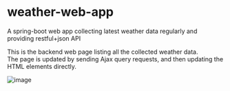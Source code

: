 # weather-web-app
A spring-boot web app collecting latest weather data regularly and providing restful+json API  
  
This is the backend web page listing all the collected weather data.  
The page is updated by sending Ajax query requests, and then updating the HTML elements directly.  
  
![image](https://github.com/wjhlisa/weather-web-app/blob/master/tq.gif)  
